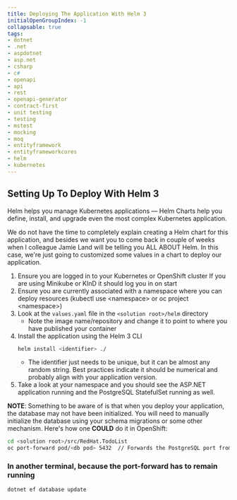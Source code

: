 ```yaml
---
title: Deploying The Application With Helm 3
initialOpenGroupIndex: -1
collapsable: true
tags:
- dotnet
- .net
- aspdotnet
- asp.net
- csharp
- c#
- openapi
- api
- rest
- openapi-generator
- contract-first
- unit testing
- testing
- mstest
- mocking
- moq
- entityframework
- entityframeworkcores
- helm
- kubernetes
---
```


## Setting Up To Deploy With Helm 3

Helm helps you manage Kubernetes applications — Helm Charts help you define, install, and upgrade even the most complex Kubernetes application.

We do not have the time to completely explain creating a Helm chart for this application, and besides we want you to come back in couple of weeks when I colleague Jamie Land will be telling you ALL ABOUT Helm. In this case, we're just going to customized some values in a chart to deploy our application.

1. Ensure you are logged in to your Kubernetes or OpenShift cluster
   If you are using Minikube or KInD it should log you in on start
1. Ensure you are currently associated with a namespace where you can deploy resources (kubectl use &lt;namespace&gt; or oc project &lt;namespace&gt;)
1. Look at the `values.yaml` file in the `<solution root>/helm` directory
   * Note the image name/repository and change it to point to where you have published your container
1. Install the application using the Helm 3 CLI
   ```bash
   helm install <identifier> ./
   ```
   * The identifier just needs to be unique, but it can be almost any random string. Best practices indicate it should be numerical and probably align with your application version.
1. Take a look at your namespace and you should see the ASP.NET application running and the PostgreSQL StatefulSet running as well.

**NOTE**: Something to be aware of is that when you deploy your application, the database may not have been initialized. You will need to manually initialize the database using your schema migrations or some other mechanism. Here's how one **COULD** do it in OpenShift:

```bash
cd <solution root>/src/RedHat.TodoList
oc port-forward pod/<db pod> 5432  // Forwards the PostgreSQL port from the cluster to this local machine
```

### In another terminal, because the port-forward has to remain running
```bash
dotnet ef database update
```